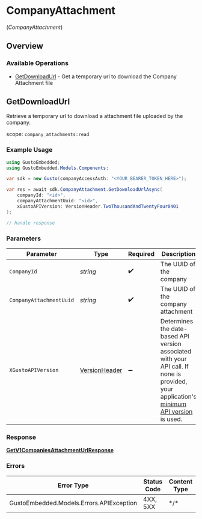 # CompanyAttachment
(*CompanyAttachment*)

## Overview

### Available Operations

* [GetDownloadUrl](#getdownloadurl) - Get a temporary url to download the Company Attachment file

## GetDownloadUrl

Retrieve a temporary url to download a attachment file uploaded
by the company.

scope: `company_attachments:read`

### Example Usage

```csharp
using GustoEmbedded;
using GustoEmbedded.Models.Components;

var sdk = new Gusto(companyAccessAuth: "<YOUR_BEARER_TOKEN_HERE>");

var res = await sdk.CompanyAttachment.GetDownloadUrlAsync(
    companyId: "<id>",
    companyAttachmentUuid: "<id>",
    xGustoAPIVersion: VersionHeader.TwoThousandAndTwentyFour0401
);

// handle response
```

### Parameters

| Parameter                                                                                                                                                                                                                    | Type                                                                                                                                                                                                                         | Required                                                                                                                                                                                                                     | Description                                                                                                                                                                                                                  |
| ---------------------------------------------------------------------------------------------------------------------------------------------------------------------------------------------------------------------------- | ---------------------------------------------------------------------------------------------------------------------------------------------------------------------------------------------------------------------------- | ---------------------------------------------------------------------------------------------------------------------------------------------------------------------------------------------------------------------------- | ---------------------------------------------------------------------------------------------------------------------------------------------------------------------------------------------------------------------------- |
| `CompanyId`                                                                                                                                                                                                                  | *string*                                                                                                                                                                                                                     | :heavy_check_mark:                                                                                                                                                                                                           | The UUID of the company                                                                                                                                                                                                      |
| `CompanyAttachmentUuid`                                                                                                                                                                                                      | *string*                                                                                                                                                                                                                     | :heavy_check_mark:                                                                                                                                                                                                           | The UUID of the company attachment                                                                                                                                                                                           |
| `XGustoAPIVersion`                                                                                                                                                                                                           | [VersionHeader](../../Models/Components/VersionHeader.md)                                                                                                                                                                    | :heavy_minus_sign:                                                                                                                                                                                                           | Determines the date-based API version associated with your API call. If none is provided, your application's [minimum API version](https://docs.gusto.com/embedded-payroll/docs/api-versioning#minimum-api-version) is used. |

### Response

**[GetV1CompaniesAttachmentUrlResponse](../../Models/Requests/GetV1CompaniesAttachmentUrlResponse.md)**

### Errors

| Error Type                               | Status Code                              | Content Type                             |
| ---------------------------------------- | ---------------------------------------- | ---------------------------------------- |
| GustoEmbedded.Models.Errors.APIException | 4XX, 5XX                                 | \*/\*                                    |